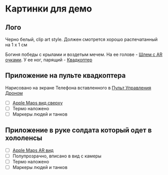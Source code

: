 # Картинки для демо

## Лого

Черно белый, clip art style. Должен смотрется хорошо распечатанный на 1 х 1 см

Богиня победы с крылами и воздетым мечем. На ее голове - [Шлем c AR очками](https://github.com/zirukraine/zirukraine/raw/main/IMAGES/helmet1.png). У ее ног, парящий - [Квадкоптер](https://github.com/zirukraine/zirukraine/raw/main/IMAGES/drone2.png)


## Приложение на пульте квадкоптера

Нарисовано на экране Телефона вставленного в [Пульт Управления Дроном](https://github.com/zirukraine/zirukraine/raw/main/IMAGES/drone_station1.png)

 - [ ] [Apple Maps вид сверху](https://github.com/zirukraine/zirukraine/raw/main/IMAGES/map1.png) 
 - [ ] Термо наложено
 - [ ] Маркеры людей и танков

## Приложение в руке солдата который одет в хололенсы


 - [ ] [Apple Maps AR вид](https://github.com/zirukraine/zirukraine/raw/main/IMAGES/map2.png)
 - [ ] Полупрозрачно, вписано в вид с камеры
 - [ ] Термо наложено
 - [ ] Маркеры людей и танков